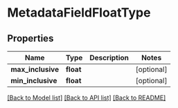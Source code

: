 # MetadataFieldFloatType

## Properties
Name | Type | Description | Notes
------------ | ------------- | ------------- | -------------
**max_inclusive** | **float** |  | [optional] 
**min_inclusive** | **float** |  | [optional] 

[[Back to Model list]](../README.md#documentation-for-models) [[Back to API list]](../README.md#documentation-for-api-endpoints) [[Back to README]](../README.md)


